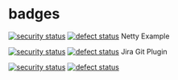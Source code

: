 # badges

[![security status](http://qa.meterian.com/badge/gh/sschober/netty-example/security)](http://qa.meterian.com/report/gh/sschober/netty-example) [![defect status](http://qa.meterian.com/badge/gh/sschober/netty-example/defect)](http://qa.meterian.com/report/gh/sschober/netty-example)  Netty Example


[![security status](http://qa.meterian.com/badge/gh/mteodori/jira-git-plugin/security)](http://qa.meterian.com/report/gh/mteodori/jira-git-plugin)  [![defect status](http://qa.meterian.com/badge/gh/mteodori/jira-git-plugin/defect)](http://qa.meterian.com/report/gh/mteodori/jira-git-plugin) Jira Git Plugin

[![security status](http://qa.meterian.com/badge/gh/johnsblatter/owner/security)](http://qa.meterian.com/report/gh/johnsblatter/owner)  [![defect status](http://qa.meterian.com/badge/gh/mteodori/jira-git-plugin/defect)](http://qa.meterian.com/report/gh/mteodori/jira-git-plugin) 




